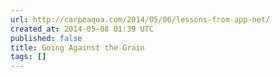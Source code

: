 ```yaml
---
url: http://carpeaqua.com/2014/05/06/lessons-from-app-net/
created_at: 2014-05-08 01:39 UTC
published: false
title: Going Against the Grain
tags: []
---
```



